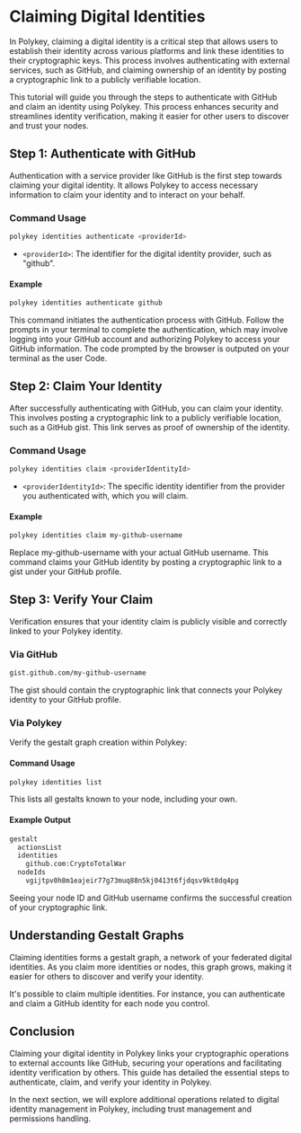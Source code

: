 # Claiming Digital Identities

In Polykey, claiming a digital identity is a critical step that allows users to establish their identity across various platforms and link these identities to their cryptographic keys. This process involves authenticating with external services, such as GitHub, and claiming ownership of an identity by posting a cryptographic link to a publicly verifiable location.

This tutorial will guide you through the steps to authenticate with GitHub and claim an identity using Polykey. This process enhances security and streamlines identity verification, making it easier for other users to discover and trust your nodes.

## Step 1: Authenticate with GitHub

Authentication with a service provider like GitHub is the first step towards claiming your digital identity. It allows Polykey to access necessary information to claim your identity and to interact on your behalf.

### Command Usage

```bash
polykey identities authenticate <providerId>
```

- `<providerId>`: The identifier for the digital identity provider, such as "github".

#### Example

```bash
polykey identities authenticate github
```

This command initiates the authentication process with GitHub. Follow the prompts in your terminal to complete the authentication, which may involve logging into your GitHub account and authorizing Polykey to access your GitHub information. The code prompted by the browser is outputed on your terminal as the user Code.

<!-- paste image from demo -->

<!-- what info do they collect, what is the user authorizing?  -->

## Step 2: Claim Your Identity

After successfully authenticating with GitHub, you can claim your identity. This involves posting a cryptographic link to a publicly verifiable location, such as a GitHub gist. This link serves as proof of ownership of the identity.

### Command Usage

```bash
polykey identities claim <providerIdentityId>
```

- `<providerIdentityId>`: The specific identity identifier from the provider you authenticated with, which you will claim.

#### Example

```bash
polykey identities claim my-github-username
```

Replace my-github-username with your actual GitHub username. This command claims your GitHub identity by posting a cryptographic link to a gist under your GitHub profile.

<!-- post image from demo -->

## Step 3: Verify Your Claim

Verification ensures that your identity claim is publicly visible and correctly linked to your Polykey identity.

### Via GitHub

```bash
gist.github.com/my-github-username
```

The gist should contain the cryptographic link that connects your Polykey identity to your GitHub profile.

### Via Polykey

Verify the gestalt graph creation within Polykey:

#### Command Usage

```bash
polykey identities list
```

This lists all gestalts known to your node, including your own.

#### Example Output

```bash
gestalt
  actionsList
  identities
    github.com:CryptoTotalWar
  nodeIds
    vgijtpv0h8m1eajeir77g73muq88n5kj0413t6fjdqsv9kt8dq4pg
```

Seeing your node ID and GitHub username confirms the successful creation of your cryptographic link.

## Understanding Gestalt Graphs

Claiming identities forms a gestalt graph, a network of your federated digital identities. As you claim more identities or nodes, this graph grows, making it easier for others to discover and verify your identity.

It's possible to claim multiple identities. For instance, you can authenticate and claim a GitHub identity for each node you control.

## Conclusion

Claiming your digital identity in Polykey links your cryptographic operations to external accounts like GitHub, securing your operations and facilitating identity verification by others. This guide has detailed the essential steps to authenticate, claim, and verify your identity in Polykey.

In the next section, we will explore additional operations related to digital identity management in Polykey, including trust management and permissions handling.
